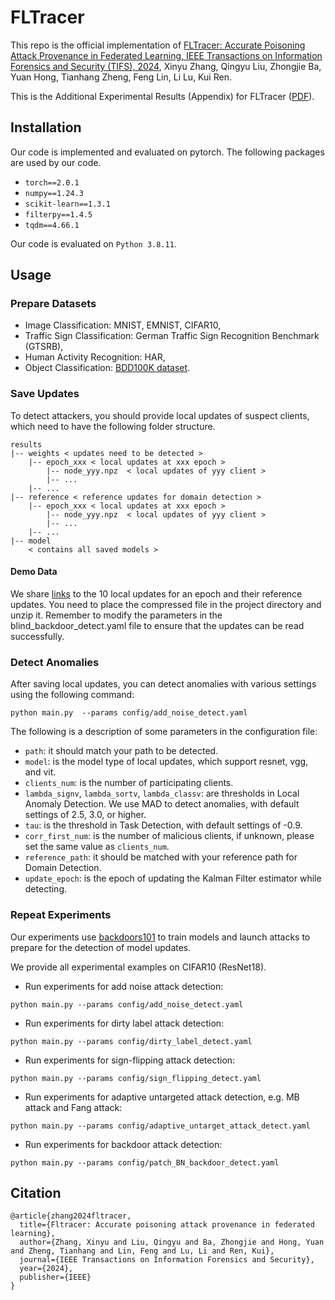# FLTracer
This repo is the official implementation of [FLTracer: Accurate Poisoning Attack Provenance in Federated Learning, IEEE Transactions on Information Forensics and Security (TIFS), 2024](https://ieeexplore.ieee.org/abstract/document/10549523), Xinyu Zhang, Qingyu Liu, Zhongjie Ba, Yuan Hong, Tianhang Zheng, Feng Lin, Li Lu, Kui Ren.

This is the Additional Experimental Results (Appendix) for FLTracer ([PDF](https://github.com/Eyr3/FLTracer/blob/main/FLTracer_appendix.pdf)).


## Installation
Our code is implemented and evaluated on pytorch. The following packages are used by our code.

- `torch==2.0.1`
- `numpy==1.24.3`
- `scikit-learn==1.3.1`
- `filterpy==1.4.5`
- `tqdm==4.66.1`

Our code is evaluated on `Python 3.8.11`.


## Usage
### Prepare Datasets
- Image Classification: MNIST, EMNIST, CIFAR10,
- Traffic Sign Classification: German Traffic Sign Recognition Benchmark (GTSRB),
- Human Activity Recognition: HAR,
- Object Classification: [BDD100K dataset](https://www.vis.xyz/bdd100k/).


### Save Updates
To detect attackers, you should provide local updates of suspect clients, which need to have the following folder structure. 
```Shell
results
|-- weights < updates need to be detected >
    |-- epoch_xxx < local updates at xxx epoch >
        |-- node_yyy.npz  < local updates of yyy client >
        |-- ...
    |-- ...
|-- reference < reference updates for domain detection >
    |-- epoch_xxx < local updates at xxx epoch >
        |-- node_yyy.npz  < local updates of yyy client >
        |-- ...
    |-- ...
|-- model
    < contains all saved models >
```

#### Demo Data

We share [links](https://pan.baidu.com/s/1CGUfjILsscq9XWpehSygcg?pwd=tykw) to the 10 local updates for an epoch and their reference updates. You need to place the compressed file in the project directory and unzip it. Remember to modify the parameters in the blind_backdoor_detect.yaml file to ensure that the updates can be read successfully.

### Detect Anomalies
After saving local updates, you can detect anomalies with various settings using the following command:

```
python main.py  --params config/add_noise_detect.yaml
```
The following is a description of some parameters in the configuration file:
- `path`: it should match your path to be detected.
- `model`: is the model type of local updates, which support resnet, vgg, and vit.
- `clients_num`: is the number of participating clients.
- `lambda_signv`, `lambda_sortv`, `lambda_classv`: are thresholds in Local Anomaly Detection. We use MAD to detect anomalies, with default settings of 2.5, 3.0, or higher.
- `tau`: is the threshold in Task Detection, with default settings of -0.9.
- `corr_first_num`: is the number of malicious clients, if unknown, please set the same value as `clients_num`.
- `reference_path`: it should be matched with your reference path for Domain Detection. 
- `update_epoch`: is the epoch of updating the Kalman Filter estimator while detecting.


### Repeat Experiments

Our experiments use [backdoors101](https://github.com/ebagdasa/backdoors101) to train models and launch attacks to prepare for the detection of model updates.

We provide all experimental examples on CIFAR10 (ResNet18).

- Run experiments for add noise attack detection:

```
python main.py --params config/add_noise_detect.yaml
```

- Run experiments for dirty label attack detection:

```
python main.py --params config/dirty_label_detect.yaml
```

- Run experiments for sign-flipping attack detection:

```
python main.py --params config/sign_flipping_detect.yaml
```

- Run experiments for adaptive untargeted attack detection, e.g. MB attack and Fang attack:

```
python main.py --params config/adaptive_untarget_attack_detect.yaml
```

- Run experiments for backdoor attack detection:

```
python main.py --params config/patch_BN_backdoor_detect.yaml
```


## Citation
```
@article{zhang2024fltracer,
  title={Fltracer: Accurate poisoning attack provenance in federated learning},
  author={Zhang, Xinyu and Liu, Qingyu and Ba, Zhongjie and Hong, Yuan and Zheng, Tianhang and Lin, Feng and Lu, Li and Ren, Kui},
  journal={IEEE Transactions on Information Forensics and Security},
  year={2024},
  publisher={IEEE}
}
```


